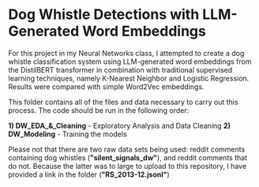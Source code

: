 # Dog Whistle Detections with LLM-Generated Word Embeddings

For this project in my Neural Networks class, I attempted to create a dog whistle classification system using LLM-generated word embeddings from the DistilBERT transformer in combination with traditional supervised learning techniques, namely K-Nearest Neighbor and Logistic Regression. Results were compared with simple Word2Vec embeddings. 

This folder contains all of the files and data necessary to carry out this process. The code should be run in the following order:

**1) DW_EDA_&_Cleaning**  - Exploratory Analysis and Data Cleaning
**2) DW_Modeling** - Training the models

Please not that there are two raw data sets being used: reddit comments containing dog whistles (**"silent_signals_dw"**), and reddit comments that do not. Because the latter was to large to upload to this repository, I have provided a link in the folder (**"RS_2013-12.jsonl"**)

